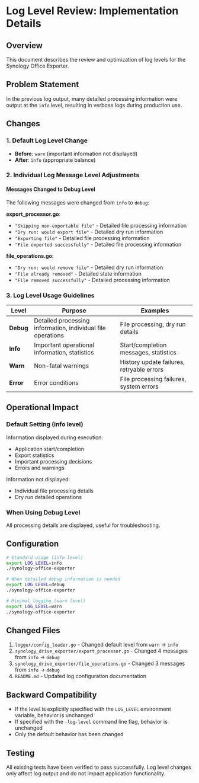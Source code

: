 # Log Level Review: Implementation Details

## Overview

This document describes the review and optimization of log levels for the Synology Office Exporter.

## Problem Statement

In the previous log output, many detailed processing information were output at the `info` level, resulting in verbose logs during production use.

## Changes

### 1. Default Log Level Change
- **Before**: `warn` (important information not displayed)
- **After**: `info` (appropriate balance)

### 2. Individual Log Message Level Adjustments

#### Messages Changed to Debug Level
The following messages were changed from `info` to `debug`:

**export_processor.go**:
- `"Skipping non-exportable file"` - Detailed file processing information
- `"Dry run: would export file"` - Detailed dry run information
- `"Exporting file"` - Detailed file processing information
- `"File exported successfully"` - Detailed file processing information

**file_operations.go**:
- `"Dry run: would remove file"` - Detailed dry run information
- `"File already removed"` - Detailed state information
- `"File removed successfully"` - Detailed processing information

### 3. Log Level Usage Guidelines

| Level | Purpose | Examples |
|-------|---------|----------|
| **Debug** | Detailed processing information, individual file operations | File processing, dry run details |
| **Info** | Important operational information, statistics | Start/completion messages, statistics |
| **Warn** | Non-fatal warnings | History update failures, retryable errors |
| **Error** | Error conditions | File processing failures, system errors |

## Operational Impact

### Default Setting (info level)
Information displayed during execution:
- Application start/completion
- Export statistics
- Important processing decisions
- Errors and warnings

Information not displayed:
- Individual file processing details
- Dry run detailed operations

### When Using Debug Level
All processing details are displayed, useful for troubleshooting.

## Configuration

```bash
# Standard usage (info level)
export LOG_LEVEL=info
./synology-office-exporter

# When detailed debug information is needed
export LOG_LEVEL=debug
./synology-office-exporter

# Minimal logging (warn level)
export LOG_LEVEL=warn
./synology-office-exporter
```

## Changed Files

1. `logger/config_loader.go` - Changed default level from `warn` → `info`
2. `synology_drive_exporter/export_processor.go` - Changed 4 messages from `info` → `debug`
3. `synology_drive_exporter/file_operations.go` - Changed 3 messages from `info` → `debug`
4. `README.md` - Updated log configuration documentation

## Backward Compatibility

- If the level is explicitly specified with the `LOG_LEVEL` environment variable, behavior is unchanged
- If specified with the `-log-level` command line flag, behavior is unchanged
- Only the default behavior has been changed

## Testing

All existing tests have been verified to pass successfully. Log level changes only affect log output and do not impact application functionality.
